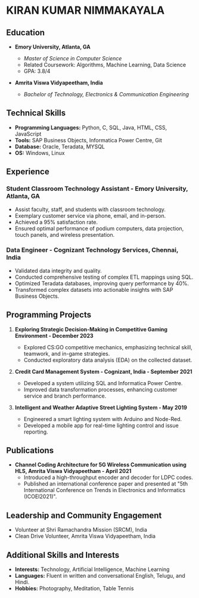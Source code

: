 # KIRAN KUMAR NIMMAKAYALA

## Education

- **Emory University, Atlanta, GA**
  - *Master of Science in Computer Science*
  - Related Coursework: Algorithms, Machine Learning, Data Science
  - GPA: 3.8/4

- **Amrita Viswa Vidyapeetham, India**
  - *Bachelor of Technology, Electronics & Communication Engineering*

## Technical Skills

- **Programming Languages:** Python, C, SQL, Java, HTML, CSS, JavaScript
- **Tools:** SAP Business Objects, Informatica Power Centre, Git
- **Database:** Oracle, Teradata, MYSQL
- **OS:** Windows, Linux

## Experience

### Student Classroom Technology Assistant - Emory University, Atlanta, GA
- Assist faculty, staff, and students with classroom technology.
- Exemplary customer service via phone, email, and in-person.
- Achieved a 95% satisfaction rate.
- Ensured optimal performance of podium computers, data projection, touch panels, and wireless presentation.

### Data Engineer - Cognizant Technology Services, Chennai, India
- Validated data integrity and quality.
- Conducted comprehensive testing of complex ETL mappings using SQL.
- Optimized Teradata databases, improving query performance by 40%.
- Transformed complex datasets into actionable insights with SAP Business Objects.

## Programming Projects

1. **Exploring Strategic Decision-Making in Competitive Gaming Environment - December 2023**
   - Explored CS:GO competitive mechanics, emphasizing technical skill, teamwork, and in-game strategies.
   - Conducted exploratory data analysis (EDA) on the collected dataset.

2. **Credit Card Management System - Cognizant, India - September 2021**
   - Developed a system utilizing SQL and Informatica Power Centre.
   - Improved data transformation processes, enhancing customer service and branch performance.

3. **Intelligent and Weather Adaptive Street Lighting System - May 2019**
   - Engineered a smart lighting system with Arduino and Node-Red.
   - Developed a mobile app for real-time lighting control and issue reporting.

## Publications

- **Channel Coding Architecture for 5G Wireless Communication using HLS, Amrita Viswa Vidyapeetham - April 2021**
  - Introduced a high-throughput encoder and decoder for LDPC codes.
  - Published an international conference paper and presented at "5th International Conference on Trends in Electronics and Informatics (ICOEI2021)".

## Leadership and Community Engagement

- Volunteer at Shri Ramachandra Mission (SRCM), India
- Clean Drive Volunteer, Amrita Viswa Vidyapeetham, India

## Additional Skills and Interests

- **Interests:** Technology, Artificial Intelligence, Machine Learning
- **Languages:** Fluent in written and conversational English, Telugu, and Hindi.
- **Hobbies:** Photography, Meditation, Table Tennis

